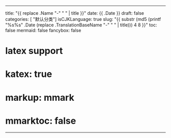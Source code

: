 
---
title: "{{ replace .Name "-" " " | title }}"
date: {{ .Date }}
draft: false
categories: [ "默认分类"]
isCJKLanguage: true
slug: "{{ substr (md5 (printf "%s%s" .Date (replace .TranslationBaseName "-" " " | title))) 4 8 }}"
toc: false
mermaid: false
fancybox: false
# latex support
# katex: true
# markup: mmark
# mmarktoc: false 
---

